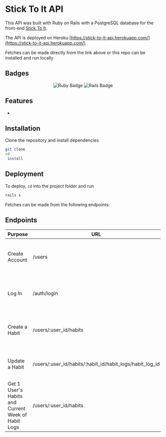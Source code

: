# Stick To It API

This API was built with Ruby on Rails with a PostgreSQL database for the front-end [Stick To It](https://github.com/tylrs/stick-to-it-ui).

The API is deployed on Heroku [https://stick-to-it-api.herokuapp.com/](https://stick-to-it-api.herokuapp.com/)

Fetches can be made directly from the link above or this repo can be installed and run locally

## Badges

<p style="text-align: center;"> 
    <img alt="Ruby Badge" src="https://img.shields.io/badge/ruby-%23CC342D.svg?style=for-the-badge&logo=ruby&logoColor=white" />
    <img alt="Rails Badge" src="https://img.shields.io/badge/rails-%23CC0000.svg?style=for-the-badge&logo=ruby-on-rails&logoColor=white" />
</p>

## Features

-

## Installation

Clone the repository and install dependencies

```zsh
git clone
cd
 install
```

## Deployment

To deploy, `cd` into the project folder and run

```zsh
rails s
```

Fetches can be made from the following endpoints:

## Endpoints

| Purpose                                            | URL                                                      | Verb  | Request Body                                                                                                                 | Sample Response                                                                                                                                                            |
| -------------------------------------------------- | -------------------------------------------------------- | ----- | ---------------------------------------------------------------------------------------------------------------------------- | -------------------------------------------------------------------------------------------------------------------------------------------------------------------------- |
| Create Account                                     | /users                                                   | POST  | `{name: "Sample Name", username: "samplename1", email: "sample@example.com", password: "123", password_confirmation: "123"}` |                                                                                                                                                                            |
| Log In                                             | /auth/login                                              | POST  | `{email: "sample@example.com", password: "123"}`                                                                             | `{"token": "eyJhbGciOiJIUzI1NiJ9.eyJ1c2Vy", "exp": "02-18-2022 10:48", "user": {"id": 1, "name": "Sample Name", "username": "samplename1", "email": "sample@example.com"}` |
| Create a Habit                                     | /users/:user_id/habits                                   | POST  | `{name: "Habit Name", description: "Habit Description", start_datetime: "timestamp", end_datetime: "timestamp"}`             | `{id: 1, user_id: 1, name: "Habit Name", description: "Habit Description", created_at: "timestamp", updated_at: "timestamp"}`                                              |
| Update a Habit                                     | /users/:user_id/habits/:habit_id/habit_logs/habit_log_id | PATCH | N/A                                                                                                                          | `{"habit_log": {"completed_at": "timestamp", "id": 1, "habit_id": 1, "scheduled_at": "timestamp", "created_at": timestamp, "updated_at": "timestamp"}}`                    |
| Get 1 User's Habits and Current Week of Habit Logs | /users/:user_id/habits                                   | GET   | N/A                                                                                                                          | `[{"id": 1, "habit_id": 1, "scheduled_at": "timestamp", "completed_at": "timestamp"}]}]`                                                                                   |
